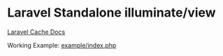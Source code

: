 # Laravel Standalone illuminate/view

[Laravel Cache Docs](https://laravel.com/docs/views)

Working Example: [example/index.php](example/index.php)
